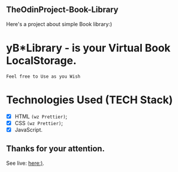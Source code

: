 ## TheOdinProject-Book-Library

Here's a project about simple Book library:)<br>
# <b>yB*Library </b> - is your Virtual Book LocalStorage.<br>
`Feel free to Use as you Wish`

# Technologies Used (TECH Stack)

- [x] HTML `(wz Prettier)`;
- [x] CSS `(wz Prettier)`;
- [x] JavaScript.

## Thanks for your attention.

See live: <a href="https://tezv-book-library.netlify.app/">here:)</a>.